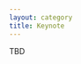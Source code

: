 ```yaml
---
layout: category
title: Keynote
---
```

TBD

<!-- **Title**: Time Critical IoT for Industrial Automation: the Communication and System Perspectives
![alt text](../assets/images/zhibo-pang.jpeg "Zhibo Pang Picture")

**Speaker**: Zhibo Pang (ABB Corporate Research Sweden/ KTH)

**Abstract**: Industrial Internet-of-Things (IIoT) is one of the engines that have driven the 4th revolution of industries, or so-called Industry 4.0. From the communication and system perspectives, the industrial automation applications introduce not only stringent requirements in latency, reliability, and time synchronization, but also essential challenges to security, functional safety, and interoperability. In this talk, I will introduce the use cases and motivate the technical requirements from system perspectives. Then some latest progresses from academia and industry will be reported. Open challenges and promising directions of future research will be discussed in the end.

**Biography**: Zhibo Pang, PhD & MBA, is currently a Senior Principal Scientist at ABB Corporate Research Sweden, and Adjunct Professor at the University of Sydney and the Royal Institute of Technology (KTH). He is a Senior Member of IEEE and Co-Chair of the Technical Committee on Industrial Informatics. He is Associate Editor of IEEE TII, IEEE JBHI, and IEEE JESTIE. He was General Chair of IEEE ES2017 and General Co-Chair of IEEE WFCS2021 and Invited Speaker at the Gordon Research Conference AHI2018. He was awarded the “Inventor of the Year Award” by ABB Corporate Research Sweden, three times in 2016, 2018, and 2021 respectively. He works on enabling technologies in communication, computing, and intelligence for Industry4.0 and Healthcare4.0. -->
